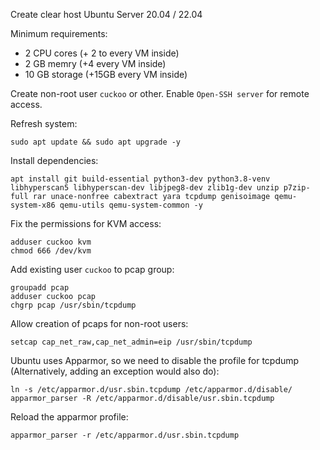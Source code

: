 Create clear host Ubuntu Server 20.04 / 22.04

Minimum requirements:
+ 2 CPU cores (+ 2 to every VM inside)
+ 2 GB memry (+4 every VM inside)
+ 10 GB storage (+15GB every VM inside)

Create non-root user `cuckoo` or other.
Enable `Open-SSH server` for remote access.

Refresh system:
```
sudo apt update && sudo apt upgrade -y
```

Install dependencies:
```
apt install git build-essential python3-dev python3.8-venv libhyperscan5 libhyperscan-dev libjpeg8-dev zlib1g-dev unzip p7zip-full rar unace-nonfree cabextract yara tcpdump genisoimage qemu-system-x86 qemu-utils qemu-system-common -y
```

Fix the permissions for KVM access:
```
adduser cuckoo kvm
chmod 666 /dev/kvm
```

Add existing user `cuckoo` to pcap group:
```
groupadd pcap
adduser cuckoo pcap
chgrp pcap /usr/sbin/tcpdump
```

Allow creation of pcaps for non-root users:
```
setcap cap_net_raw,cap_net_admin=eip /usr/sbin/tcpdump
```

Ubuntu uses Apparmor, so we need to disable the profile for tcpdump (Alternatively, adding an exception would also do):
```
ln -s /etc/apparmor.d/usr.sbin.tcpdump /etc/apparmor.d/disable/
apparmor_parser -R /etc/apparmor.d/disable/usr.sbin.tcpdump
```

Reload the apparmor profile:
```
apparmor_parser -r /etc/apparmor.d/usr.sbin.tcpdump
```
